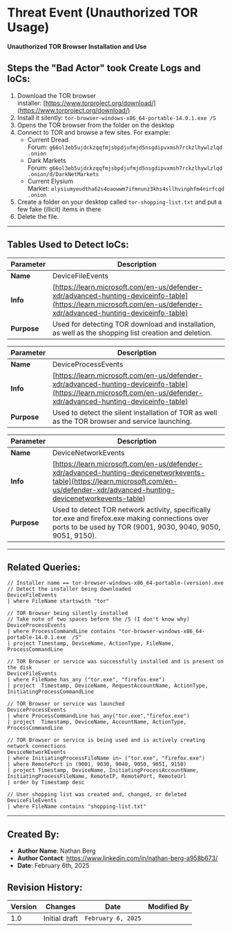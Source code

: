 # Threat Event (Unauthorized TOR Usage)

**Unauthorized TOR Browser Installation and Use**

## Steps the "Bad Actor" took Create Logs and IoCs:

1. Download the TOR browser installer: [https://www.torproject.org/download/](https://www.torproject.org/download/)
2. Install it silently: `tor-browser-windows-x86_64-portable-14.0.1.exe /S`
3. Opens the TOR browser from the folder on the desktop
4. Connect to TOR and browse a few sites. For example:
    - Current Dread Forum: `g66ol3eb5ujdckzqqfmjsbpdjufmjd5nsgdipvxmsh7rckzlhywlzlqd.onion`
    - Dark Markets Forum: `g66ol3eb5ujdckzqqfmjsbpdjufmjd5nsgdipvxmsh7rckzlhywlzlqd.onion/d/DarkNetMarkets`
    - Current Elysium Market: `elysiumyeudtha62s4oaowwm7ifmnunz3khs4sllhvinphfm4nirfcqd.onion`
5. Create a folder on your desktop called `tor-shopping-list.txt` and put a few fake (illicit) items in there
6. Delete the file.

---

## Tables Used to Detect IoCs:

|**Parameter**|**Description**|
|---|---|
|**Name**|DeviceFileEvents|
|**Info**|[https://learn.microsoft.com/en-us/defender-xdr/advanced-hunting-deviceinfo-table](https://learn.microsoft.com/en-us/defender-xdr/advanced-hunting-deviceinfo-table)|
|**Purpose**|Used for detecting TOR download and installation, as well as the shopping list creation and deletion.|

|**Parameter**|**Description**|
|---|---|
|**Name**|DeviceProcessEvents|
|**Info**|[https://learn.microsoft.com/en-us/defender-xdr/advanced-hunting-deviceinfo-table](https://learn.microsoft.com/en-us/defender-xdr/advanced-hunting-deviceinfo-table)|
|**Purpose**|Used to detect the silent installation of TOR as well as the TOR browser and service launching.|

|**Parameter**|**Description**|
|---|---|
|**Name**|DeviceNetworkEvents|
|**Info**|[https://learn.microsoft.com/en-us/defender-xdr/advanced-hunting-devicenetworkevents-table](https://learn.microsoft.com/en-us/defender-xdr/advanced-hunting-devicenetworkevents-table)|
|**Purpose**|Used to detect TOR network activity, specifically tor.exe and firefox.exe making connections over ports to be used by TOR (9001, 9030, 9040, 9050, 9051, 9150).|

---

## Related Queries:

[](https://github.com/joshmadakor0/threat-hunting-scenario-tor/blob/main/threat-hunting-scenario-tor-event-creation.md#related-queries)

```kusto
// Installer name == tor-browser-windows-x86_64-portable-(version).exe
// Detect the installer being downloaded
DeviceFileEvents
| where FileName startswith "tor"

// TOR Browser being silently installed
// Take note of two spaces before the /S (I don't know why)
DeviceProcessEvents
| where ProcessCommandLine contains "tor-browser-windows-x86_64-portable-14.0.1.exe  /S"
| project Timestamp, DeviceName, ActionType, FileName, ProcessCommandLine

// TOR Browser or service was successfully installed and is present on the disk
DeviceFileEvents
| where FileName has_any ("tor.exe", "firefox.exe")
| project  Timestamp, DeviceName, RequestAccountName, ActionType, InitiatingProcessCommandLine

// TOR Browser or service was launched
DeviceProcessEvents
| where ProcessCommandLine has_any("tor.exe","firefox.exe")
| project  Timestamp, DeviceName, AccountName, ActionType, ProcessCommandLine

// TOR Browser or service is being used and is actively creating network connections
DeviceNetworkEvents
| where InitiatingProcessFileName in~ ("tor.exe", "firefox.exe")
| where RemotePort in (9001, 9030, 9040, 9050, 9051, 9150)
| project Timestamp, DeviceName, InitiatingProcessAccountName, InitiatingProcessFileName, RemoteIP, RemotePort, RemoteUrl
| order by Timestamp desc

// User shopping list was created and, changed, or deleted
DeviceFileEvents
| where FileName contains "shopping-list.txt"
```

---

## Created By:

- **Author Name**: Nathan Berg
- **Author Contact**: https://www.linkedin.com/in/nathan-berg-a958b673/
- **Date**: February 6th, 2025


## Revision History:

| **Version** | **Changes**   | **Date**           | **Modified By** |
| ----------- | ------------- | ------------------ | --------------- |
| 1.0         | Initial draft | `February 6, 2025` |                 |
